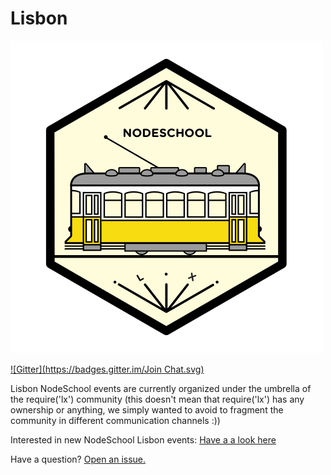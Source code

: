 Lisbon
======

![](https://raw.githubusercontent.com/nodeschool/lisbon/master/logos/NodeSchool%20LX%20B.png)

[![Gitter](https://badges.gitter.im/Join Chat.svg)](https://gitter.im/require-lx/community?utm_source=badge&utm_medium=badge&utm_campaign=pr-badge)

Lisbon NodeSchool events are currently organized under the umbrella of the require('lx') community (this doesn't mean that require('lx') has any ownership or anything, we simply wanted to avoid to fragment the community in different communication channels :))

Interested in new NodeSchool Lisbon events: [Have a a look here](http://www.meetup.com/require-lx/)

Have a question? [Open an issue.](http://github.com/require-lx/community/issues)
